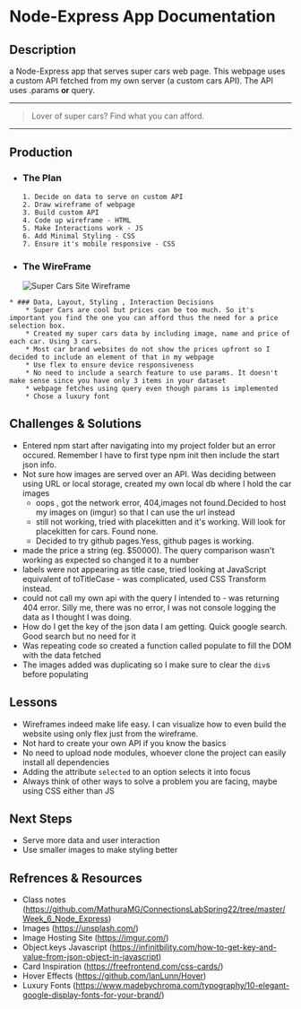 #  Node-Express App Documentation 

## Description

a Node-Express app that serves super cars web page. This webpage uses a custom API fetched from my own server (a custom cars API). The API uses .params **or** query.

---
>  Lover of super cars? Find what you can afford.
---

## Production
  * ### The Plan
        1. Decide on data to serve on custom API
        2. Draw wireframe of webpage
        3. Build custom API
        4. Code up wireframe - HTML
        5. Make Interactions work - JS
        6. Add Minimal Styling - CSS
        7. Ensure it's mobile responsive - CSS

   * ### The WireFrame
   
       ![Super Cars Site Wireframe](https://eric-asare.github.io/ConnectionsLab/week6/design/superCarsWireframe.png)
         

    * ### Data, Layout, Styling , Interaction Decisions
        * Super Cars are cool but prices can be too much. So it's important you find the one you can afford thus the need for a price selection box. 
        * Created my super cars data by including image, name and price of each car. Using 3 cars. 
        * Most car brand websites do not show the prices upfront so I decided to include an element of that in my webpage
        * Use flex to ensure device responsiveness
        * No need to include a search feature to use params. It doesn't make sense since you have only 3 items in your dataset
        * webpage fetches using query even though params is implemented 
        * Chose a luxury font

## Challenges & Solutions
   * Entered npm start after navigating into my project folder but an error occured. Remember I have to first type npm init then include the start json info. 
   * Not sure how images are served over an API. Was deciding between using URL or local storage, created my own local db where I hold the car images
        * oops , got the network error, 404,images not found.Decided to host my images on (imgur) so that I can use the url instead
        * still not working, tried with placekitten and it's working. Will look for placekitten for cars. Found none.
        * Decided to try github pages.Yess, github pages is working.
   * made the price a string (eg. $50000). The query comparison wasn't working as expected so changed it to a number
   * labels were not appearing as title case, tried looking at JavaScript equivalent of toTitleCase - was complicated, used CSS Transform instead. 
   * could not call my own api with the query I intended to - was returning 404 error. Silly me, there was no error, I was not console logging the data as I thought I was doing. 
   * How do I get the key of the json data I am getting. Quick google search. Good search but no need for it
   * Was repeating code so created a function called populate to fill the DOM with the data fetched
   * The images added was duplicating so I make sure to clear the `div`s before populating
   
  
      

## Lessons
  * Wireframes indeed make life easy. I can visualize how to even build the website using only flex just from the wireframe.
  * Not hard to create your own API if you know the basics
  * No need to upload node modules, whoever clone the project can easily install all dependencies
  * Adding the attribute `selected` to an option selects it into focus
  * Always think of other ways to solve a problem you are facing, maybe using CSS either than JS

##  Next Steps
  * Serve more data and user interaction
  * Use smaller images to make styling better


## Refrences & Resources
* Class notes (https://github.com/MathuraMG/ConnectionsLabSpring22/tree/master/Week_6_Node_Express)
* Images (https://unsplash.com/)
* Image Hosting Site (https://imgur.com/)
* Object.keys Javascript (https://infinitbility.com/how-to-get-key-and-value-from-json-object-in-javascript)
* Card Inspiration (https://freefrontend.com/css-cards/)
* Hover Effects (https://github.com/IanLunn/Hover)
* Luxury Fonts (https://www.madebychroma.com/typography/10-elegant-google-display-fonts-for-your-brand/)




